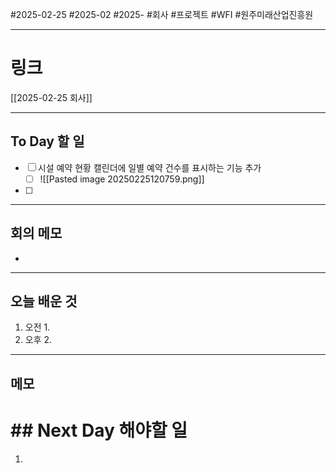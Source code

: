 #2025-02-25 #2025-02 #2025- 
#회사 #프로젝트 #WFI #원주미래산업진흥원 


------
# 링크 
[[2025-02-25 회사]]

---
## To Day 할 일
- [ ] 시설 예약 현황 캘린더에 일별 예약 건수를 표시하는 기능 추가
    - [ ] ![[Pasted image 20250225120759.png]]
- [ ] 
---
## 회의 메모
- 
---
## 오늘 배운 것
1. 오전
    1. 
2. 오후
    2. 
---
## 메모


# ## Next Day 해야할 일
1. 
